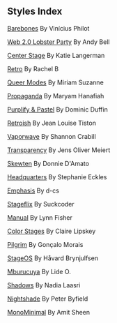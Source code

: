 
## Styles Index


[Barebones](https://github.com/5t3ph/stylestage/tree/main/src/styles/css/barebones.css) By Vinícius Philot

[Web 2.0 Lobster Party](https://github.com/5t3ph/stylestage/tree/main/src/styles/css/web-2.0-lobster-party.css) By Andy Bell

[Center Stage](https://github.com/5t3ph/stylestage/tree/main/src/styles/css/center-stage.css) By Katie Langerman

[Retro](https://github.com/5t3ph/stylestage/tree/main/src/styles/css/retro.css) By Rachel B

[Queer Modes](https://github.com/5t3ph/stylestage/tree/main/src/styles/css/queer-modes.css) By Miriam Suzanne

[Propaganda](https://github.com/5t3ph/stylestage/tree/main/src/styles/css/propaganda.css) By Maryam Hanafiah

[Purplify &amp; Pastel](https://github.com/5t3ph/stylestage/tree/main/src/styles/css/purplify-and-pastel.css) By Dominic Duffin

[Retroish](https://github.com/5t3ph/stylestage/tree/main/src/styles/css/retroish.css) By Jean Louise Tiston

[Vaporwave](https://github.com/5t3ph/stylestage/tree/main/src/styles/css/vaporwave.css) By Shannon Crabill

[Transparency](https://github.com/5t3ph/stylestage/tree/main/src/styles/css/transparency.css) By Jens Oliver Meiert

[Skewten](https://github.com/5t3ph/stylestage/tree/main/src/styles/css/skewten.css) By Donnie D&#39;Amato

[Headquarters](https://github.com/5t3ph/stylestage/tree/main/src/styles/css/headquarters.css) By Stephanie Eckles

[Emphasis](https://github.com/5t3ph/stylestage/tree/main/src/styles/css/emphasis.css) By d-cs

[Stageflix](https://github.com/5t3ph/stylestage/tree/main/src/styles/css/stageflix.css) By Suckcoder

[Manual](https://github.com/5t3ph/stylestage/tree/main/src/styles/css/manual.css) By Lynn Fisher

[Color Stages](https://github.com/5t3ph/stylestage/tree/main/src/styles/css/color-stages.css) By Claire Lipskey

[Pilgrim](https://github.com/5t3ph/stylestage/tree/main/src/styles/css/pilgrim.css) By Gonçalo Morais

[StageOS](https://github.com/5t3ph/stylestage/tree/main/src/styles/css/stageos.css) By Håvard Brynjulfsen

[Mburucuya](https://github.com/5t3ph/stylestage/tree/main/src/styles/css/mburucuya.css) By Lide O.

[Shadows](https://github.com/5t3ph/stylestage/tree/main/src/styles/css/shadows.css) By Nadia Laasri

[Nightshade](https://github.com/5t3ph/stylestage/tree/main/src/styles/css/nightshade.css) By Peter Byfield

[MonoMinimal](https://github.com/5t3ph/stylestage/tree/main/src/styles/css/monominimal.css) By Amit Sheen
